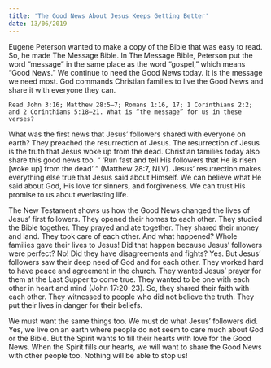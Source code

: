 ```yaml
---
title: 'The Good News About Jesus Keeps Getting Better'
date: 13/06/2019
---
```


Eugene Peterson wanted to make a copy of the Bible that was easy to read. So, he made The Message Bible. In The Message Bible, Peterson put the word “message” in the same place as the word “gospel,” which means “Good News.” We continue to need the Good News today. It is the message we need most. God commands Christian families to live the Good News and share it with everyone they can.

`Read John 3:16; Matthew 28:5–7; Romans 1:16, 17; 1 Corinthians 2:2; and 2 Corinthians 5:18–21. What is “the message” for us in these verses?`

What was the first news that Jesus’ followers shared with everyone on earth? They preached the resurrection of Jesus. The resurrection of Jesus is the truth that Jesus woke up from the dead. Christian families today also share this good news too. “ ‘Run fast and tell His followers that He is risen [woke up] from the dead’ ” (Matthew 28:7, NLV). Jesus’ resurrection makes everything else true that Jesus said about Himself. We can believe what He said about God, His love for sinners, and forgiveness. We can trust His promise to us about everlasting life.

The New Testament shows us how the Good News changed the lives of Jesus’ first followers. They opened their homes to each other. They studied the Bible together. They prayed and ate together. They shared their money and land. They took care of each other. And what happened? Whole families gave their lives to Jesus! Did that happen because Jesus’ followers were perfect? No! Did they have disagreements and fights? Yes. But Jesus’ followers saw their deep need of God and for each other. They worked hard to have peace and agreement in the church. They wanted Jesus’ prayer for them at the Last Supper to come true. They wanted to be one with each other in heart and mind (John 17:20–23). So, they shared their faith with each other. They witnessed to people who did not believe the truth. They put their lives in danger for their beliefs.

We must want the same things too. We must do what Jesus’ followers did. Yes, we live on an earth where people do not seem to care much about God or the Bible. But the Spirit wants to fill their hearts with love for the Good News. When the Spirit fills our hearts, we will want to share the Good News with other people too. Nothing will be able to stop us!